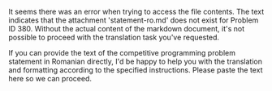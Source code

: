 It seems there was an error when trying to access the file contents. The text indicates that the attachment 'statement-ro.md' does not exist for Problem ID 380. Without the actual content of the markdown document, it's not possible to proceed with the translation task you've requested.

If you can provide the text of the competitive programming problem statement in Romanian directly, I'd be happy to help you with the translation and formatting according to the specified instructions. Please paste the text here so we can proceed.